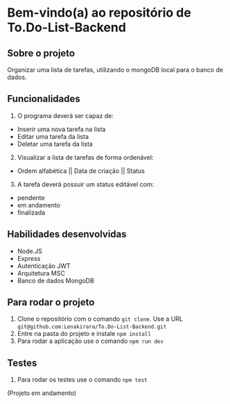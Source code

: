 # Bem-vindo(a) ao repositório de To.Do-List-Backend

###
## Sobre o projeto

Organizar uma lista de tarefas, utilizando o mongoDB local para o banco de dados.

## Funcionalidades

1. O programa deverá ser capaz de:
- Inserir uma nova tarefa na lista
- Editar uma tarefa da lista
- Deletar uma tarefa da lista

2. Visualizar a lista de tarefas de forma ordenável:
- Ordem alfabética || Data de criação || Status

3. A tarefa deverá possuir um status editável com:
- pendente
- em andamento
- finalizada

## Habilidades desenvolvidas

- Node.JS
- Express
- Autenticação JWT
- Arquitetura MSC
- Banco de dados MongoDB

## Para rodar o projeto

1. Clone o repositório com o comando `git clone`. Use a URL `git@github.com:Lenakirara/To.Do-List-Backend.git`
2. Entre na pasta do projeto e instale `npm install`
3. Para rodar a aplicação use o comando `npm run dev`

## Testes

1. Para rodar os testes use o comando `npm test`



(Projeto em andamento)
